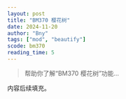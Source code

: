```yaml
---
layout: post
title: "BM370 樱花树"
date: 2024-11-20
author: "Bny"
tags: ["mod", "beautify"]
scode: bm370
reading_time: 5
---
```


> 帮助你了解“BM370 樱花树”功能...

内容后续填充。
